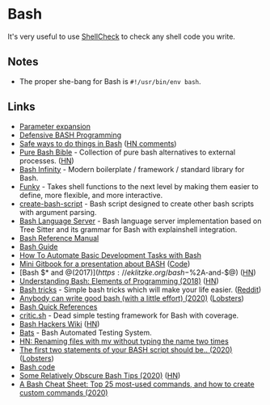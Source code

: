 # Bash

It's very useful to use [ShellCheck](https://www.shellcheck.net) to check any shell code you write.

## Notes

- The proper she-bang for Bash is `#!/usr/bin/env bash`.

## Links

- [Parameter expansion](http://wiki.bash-hackers.org/syntax/pe)
- [Defensive BASH Programming](http://www.kfirlavi.com/blog/2012/11/14/defensive-bash-programming/)
- [Safe ways to do things in Bash](https://github.com/anordal/shellharden/blob/master/how_to_do_things_safely_in_bash.md#readme) ([HN comments](https://news.ycombinator.com/item?id=17057596))
- [Pure Bash Bible](https://github.com/dylanaraps/pure-bash-bible#readme) - Collection of pure bash alternatives to external processes. ([HN](https://news.ycombinator.com/item?id=21013150))
- [Bash Infinity](https://github.com/niieani/bash-oo-framework) - Modern boilerplate / framework / standard library for Bash.
- [Funky](https://github.com/bbugyi200/funky) - Takes shell functions to the next level by making them easier to define, more flexible, and more interactive.
- [create-bash-script](https://github.com/nikita-skobov/create-bash-script) - Bash script designed to create other bash scripts with argument parsing.
- [Bash Language Server](https://github.com/mads-hartmann/bash-language-server) - Bash language server implementation based on Tree Sitter and its grammar for Bash with explainshell integration.
- [Bash Reference Manual](https://tiswww.case.edu/php/chet/bash/bashref.html)
- [Bash Guide](https://mywiki.wooledge.org/BashGuide)
- [How To Automate Basic Development Tasks with Bash](https://jmulholland.com/how-to-automate-basic-development-tasks-with-bash)
- [Mini Gitbook for a presentation about BASH](https://erkanerol.github.io/bash-lingua-non-grata/#/) ([Code](https://github.com/erkanerol/bash-lingua-non-grata))
- [Bash $* and $@ (2017)](https://eklitzke.org/bash-$%2A-and-$@) ([HN](https://news.ycombinator.com/item?id=22027809))
- [Understanding Bash: Elements of Programming (2018)](https://www.linuxjournal.com/content/understanding-bash-elements-programming) ([HN](https://news.ycombinator.com/item?id=22052890))
- [Bash tricks](https://github.com/SimonBaeumer/bash-tricks#readme) - Simple bash tricks which will make your life easier. ([Reddit](https://www.reddit.com/r/bash/comments/eokp46/some_simple_bash_tipps/))
- [Anybody can write good bash (with a little effort) (2020)](https://blog.yossarian.net/2020/01/23/Anybody-can-write-good-bash-with-a-little-effort) ([Lobsters](https://lobste.rs/s/y0nx8o/anybody_can_write_good_bash_with_little))
- [Bash Quick References](https://shellmagic.xyz/)
- [critic.sh](https://github.com/Checksum/critic.sh) - Dead simple testing framework for Bash with coverage.
- [Bash Hackers Wiki](https://wiki.bash-hackers.org/) ([HN](https://news.ycombinator.com/item?id=22382686))
- [Bats](https://github.com/bats-core/bats-core) - Bash Automated Testing System.
- [HN: Renaming files with mv without typing the name two times](https://news.ycombinator.com/item?id=22859935)
- [The first two statements of your BASH script should be.. (2020)](https://ashishb.net/all/the-first-two-statements-of-your-bash-script-should-be/) ([Lobsters](https://lobste.rs/s/ajoaje/first_two_statements_your_bash_script))
- [Bash code](https://github.com/bminor/bash)
- [Some Relatively Obscure Bash Tips (2020)](https://zwischenzugs.com/2020/05/09/some-relatively-obscure-bash-tips/) ([HN](https://news.ycombinator.com/item?id=23126305))
- [A Bash Cheat Sheet: Top 25 most-used commands, and how to create custom commands (2020)](https://medium.com/better-programming/bash-cheat-sheet-top-25-commands-and-creating-custom-commands-75941dcdc450)
